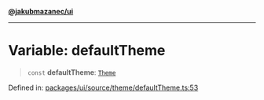 [**@jakubmazanec/ui**](../README.md)

---

# Variable: defaultTheme

> `const` **defaultTheme**: [`Theme`](../type-aliases/Theme.md)

Defined in:
[packages/ui/source/theme/defaultTheme.ts:53](https://github.com/jakubmazanec/tools/blob/026d472564678641afd0039e9c07d936f221ca46/packages/ui/source/theme/defaultTheme.ts#L53)
